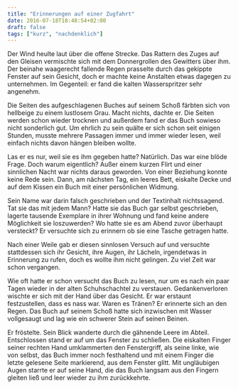 ```yaml
---
title: "Erinnerungen auf einer Zugfahrt"
date: 2016-07-18T18:48:54+02:00
draft: false
tags: ["kurz", "nachdenklich"]
---
```


Der Wind heulte laut über die offene Strecke. Das Rattern des Zuges auf den Gleisen vermischte sich mit dem Donnergrollen des Gewitters über ihm. Der beinahe waagerecht fallende Regen prasselte durch das gekippte Fenster auf sein Gesicht, doch er machte keine Anstalten etwas dagegen zu unternehmen. Im Gegenteil: er fand die kalten Wasserspritzer sehr angenehm.

Die Seiten des aufgeschlagenen Buches auf seinem Schoß färbten sich von hellbeige zu einem lustlosem Grau. Macht nichts, dachte er. Die Seiten werden schon wieder trocknen und außerdem fand er das Buch sowieso nicht sonderlich gut. Um ehrlich zu sein quälte er sich schon seit einigen Stunden, musste mehrere Passagen immer und immer wieder lesen, weil einfach nichts davon hängen bleiben wollte.

Las er es nur, weil sie es ihm gegeben hatte? Natürlich. Das war eine blöde Frage. Doch warum eigentlich? Außer einem kurzen Flirt und einer sinnlichen Nacht war nichts daraus geworden. Von einer Beziehung konnte keine Rede sein. Dann, am nächsten Tag, ein leeres Bett, eiskalte Decke und auf dem Kissen ein Buch mit einer persönlichen Widmung.

Sein Name war darin falsch geschrieben und der Textinhalt nichtssagend. Tat sie das mit jedem Mann? Hatte sie das Buch gar selbst geschrieben, lagerte tausende Exemplare in ihrer Wohnung und fand keine andere Möglichkeit sie loszuwerden? Wo hatte sie es am Abend zuvor überhaupt versteckt? Er versuchte sich zu erinnern ob sie eine Tasche getragen hatte.

Nach einer Weile gab er diesen sinnlosen Versuch auf und versuchte stattdessen sich ihr Gesicht, ihre Augen, ihr Lächeln, irgendetwas in Erinnerung zu rufen, doch es wollte ihm nicht gelingen. Zu viel Zeit war schon vergangen.

Wie oft hatte er schon versucht das Buch zu lesen, nur um es nach ein paar Tagen wieder in der alten Schuhschachtel zu verstauen. Gedankenverloren wischte er sich mit der Hand über das Gesicht. Er war erstaunt festzustellen, dass es nass war. Waren es Tränen? Er erinnerte sich an den Regen. Das Buch auf seinem Schoß hatte sich inzwischen mit Wasser vollgesaugt und lag wie ein schwerer Stein auf seinen Beinen.

Er fröstelte. Sein Blick wanderte durch die gähnende Leere im Abteil. Entschlossen stand er auf um das Fenster zu schließen. Die eiskalten Finger seiner rechten Hand umklammerten den Fenstergriff, als seine linke, wie von selbst, das Buch immer noch festhaltend und mit einem Finger die letzte gelesene Seite markierend, aus dem Fenster glitt. Mit ungläubigen Augen starrte er auf seine Hand, die das Buch langsam aus den Fingern gleiten ließ und leer wieder zu ihm zurückkehrte.
